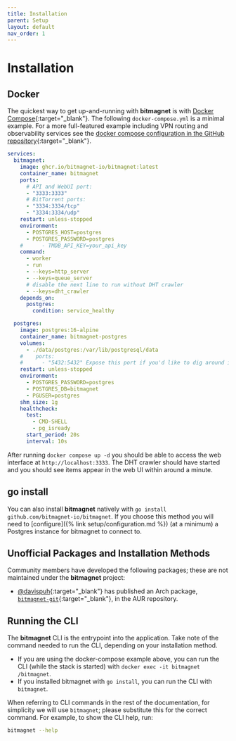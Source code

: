 ```yaml
---
title: Installation
parent: Setup
layout: default
nav_order: 1
---
```


# Installation

## Docker

The quickest way to get up-and-running with **bitmagnet** is with [Docker Compose](https://docs.docker.com/compose/){:target="\_blank"}. The following `docker-compose.yml` is a minimal example. For a more full-featured example including VPN routing and observability services see the [docker compose configuration in the GitHub repository](https://github.com/bitmagnet-io/bitmagnet/blob/main/docker-compose.yml){:target="\_blank"}.

```yml
services:
  bitmagnet:
    image: ghcr.io/bitmagnet-io/bitmagnet:latest
    container_name: bitmagnet
    ports:
      # API and WebUI port:
      - "3333:3333"
      # BitTorrent ports:
      - "3334:3334/tcp"
      - "3334:3334/udp"
    restart: unless-stopped
    environment:
      - POSTGRES_HOST=postgres
      - POSTGRES_PASSWORD=postgres
    #      - TMDB_API_KEY=your_api_key
    command:
      - worker
      - run
      - --keys=http_server
      - --keys=queue_server
      # disable the next line to run without DHT crawler
      - --keys=dht_crawler
    depends_on:
      postgres:
        condition: service_healthy

  postgres:
    image: postgres:16-alpine
    container_name: bitmagnet-postgres
    volumes:
      - ./data/postgres:/var/lib/postgresql/data
    #    ports:
    #      - "5432:5432" Expose this port if you'd like to dig around in the database
    restart: unless-stopped
    environment:
      - POSTGRES_PASSWORD=postgres
      - POSTGRES_DB=bitmagnet
      - PGUSER=postgres
    shm_size: 1g
    healthcheck:
      test:
        - CMD-SHELL
        - pg_isready
      start_period: 20s
      interval: 10s
```

After running `docker compose up -d` you should be able to access the web interface at `http://localhost:3333`. The DHT crawler should have started and you should see items appear in the web UI within around a minute.

## go install

You can also install **bitmagnet** natively with `go install github.com/bitmagnet-io/bitmagnet`. If you choose this method you will need to [configure]({% link setup/configuration.md %}) (at a minimum) a Postgres instance for bitmagnet to connect to.

## Unofficial Packages and Installation Methods

Community members have developed the following packages; these are not maintained under the **bitmagnet** project:

- [@davispuh](https://github.com/davispuh){:target="\_blank"} has published an Arch package, [`bitmagnet-git`](https://aur.archlinux.org/packages/bitmagnet-git){:target="\_blank"}, in the AUR repository.

## Running the CLI

The **bitmagnet** CLI is the entrypoint into the application. Take note of the command needed to run the CLI, depending on your installation method.

- If you are using the docker-compose example above, you can run the CLI (while the stack is started) with `docker exec -it bitmagnet /bitmagnet`.
- If you installed bitmagnet with `go install`, you can run the CLI with `bitmagnet`.

When referring to CLI commands in the rest of the documentation, for simplicity we will use `bitmagnet`; please substitute this for the correct command. For example, to show the CLI help, run:

```sh
bitmagnet --help
```
